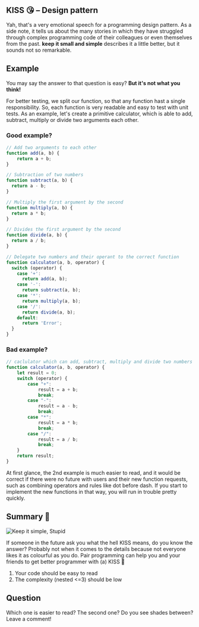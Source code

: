 ## KISS 😘 – Design pattern

Yah, that's a very emotional speech for a programming design pattern. As a side note, it tells us about the many stories in which they have struggled through complex programming code of their colleagues or even themselves from the past.
**keep it small and simple** describes it a little better, but it sounds not so remarkable.

## Example

You may say the answer to that question is easy? **But it's not what you think!**

For better testing, we split our function, so that any function hast a single responsibility. So, each function is very readable and easy to test with unit tests. As an example, let's create a primitive calculator, which is able to add, subtract, multiply or divide two arguments each other.

### Good example?

```javascript
// Add two arguments to each other
function add(a, b) {
    return a + b;
}

// Subtraction of two numbers
function subtract(a, b) {
  return a - b;
}

// Multiply the first argument by the second
function multiply(a, b) {
  return a * b;
}

// Divides the first argument by the second
function divide(a, b) {
  return a / b;
}

// Delegate two numbers and their operant to the correct function
function calculator(a, b, operator) {
  switch (operator) {
    case '+':
      return add(a, b);
    case '-':
      return subtract(a, b);
    case '*':
      return multiply(a, b);
    case '/':
      return divide(a, b);
    default:
      return 'Error';
  }
}
```

### Bad example?

```javascript
// caclulator which can add, subtract, multiply and divide two numbers
function calculator(a, b, operator) {
    let result = 0;
    switch (operator) {
        case "+":
            result = a + b;
            break;
        case "-":
            result = a - b;
            break;
        case "*":
            result = a * b;
            break;
        case "/":
            result = a / b;
            break;
    }
    return result;
}
```
At first glance, the 2nd example is much easier to read, and it would be correct if there were no future with users and their new function requests, such as combining operators and rules like dot before dash.
If you start to implement the new functions in that way, you will run in trouble pretty quickly.

## Summary 🌈

![Keep it simple, Stupid](https://i.giphy.com/nC85rvTM2qrbVotTRR.gif)

If someone in the future ask you what the hell KISS means, do you know the answer? Probably not when it comes to the details because not everyone likes it as colourful as you do. Pair programming can help you and your friends to get better programmer with (a) KISS 💋

1. Your code should be easy to read
2. The complexity (nested <=3) should be low

## Question

Which one is easier to read? The second one? Do you see shades between? Leave a comment!